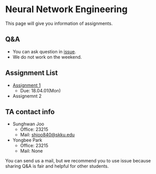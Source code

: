 # Neural Network Engineering
This page will give you information of assignments.

## Q&A
- You can ask question in [issue](https://github.com/MindSKKU/NNE/issues).
- We do not work on the weekend.

## Assignment List

- [Assignment 1](https://github.com/MindSKKU/NNE/blob/master/Assignment1.md)
  - Due: 18.04.01(Mon)
- Assignemnt 2

## TA contact info

- Sunghwan Joo
  - Office: 23215
  - Mail: shjoo840@skku.edu
- Yongbee Park
  - Office: 23215
  - Mail: None

You can send us a mail, but we recommend you to use issue because sharing Q&A is fair and helpful for other students.

